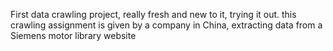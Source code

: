 First data crawling project, really fresh and new to it, trying it out. this crawling assignment is given by a company in China, extracting data from a Siemens motor library website

